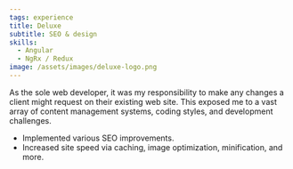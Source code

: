 ```yaml
---
tags: experience
title: Deluxe
subtitle: SEO & design
skills:
  - Angular
  - NgRx / Redux
image: /assets/images/deluxe-logo.png
---
```


As the sole web developer, it was my responsibility to make any changes a client might request on their existing web site. This exposed me to a vast array of content management systems, coding styles, and development challenges.

- Implemented various SEO improvements.
- Increased site speed via caching, image optimization, minification, and more.
